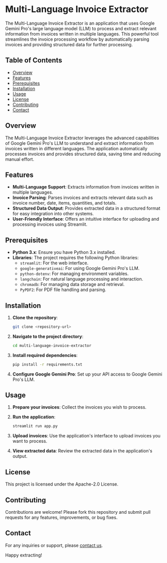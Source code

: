 # Multi-Language Invoice Extractor

The Multi-Language Invoice Extractor is an application that uses Google Gemini Pro's large language model (LLM) to process and extract relevant information from invoices written in multiple languages. This powerful tool streamlines the invoice processing workflow by automatically parsing invoices and providing structured data for further processing.

## Table of Contents

- [Overview](#overview)
- [Features](#features)
- [Prerequisites](#prerequisites)
- [Installation](#installation)
- [Usage](#usage)
- [License](#license)
- [Contributing](#contributing)
- [Contact](#contact)

## Overview

The Multi-Language Invoice Extractor leverages the advanced capabilities of Google Gemini Pro's LLM to understand and extract information from invoices written in different languages. The application automatically processes invoices and provides structured data, saving time and reducing manual effort.

## Features

- **Multi-Language Support**: Extracts information from invoices written in multiple languages.
- **Invoice Parsing**: Parses invoices and extracts relevant data such as invoice number, date, items, quantities, and totals.
- **Structured Data Output**: Provides extracted data in a structured format for easy integration into other systems.
- **User-Friendly Interface**: Offers an intuitive interface for uploading and processing invoices using Streamlit.

## Prerequisites

- **Python 3.x**: Ensure you have Python 3.x installed.
- **Libraries**: The project requires the following Python libraries:
    - `streamlit`: For the web interface.
    - `google-generativeai`: For using Google Gemini Pro's LLM.
    - `python-dotenv`: For managing environment variables.
    - `langchain`: For natural language processing and interaction.
    - `chromadb`: For managing data storage and retrieval.
    - `PyPDF2`: For PDF file handling and parsing.

## Installation

1. **Clone the repository**:

    ```bash
    git clone <repository-url>
    ```

2. **Navigate to the project directory**:

    ```bash
    cd multi-language-invoice-extractor
    ```

3. **Install required dependencies**:

    ```bash
    pip install -r requirements.txt
    ```

4. **Configure Google Gemini Pro**: Set up your API access to Google Gemini Pro's LLM.

## Usage

1. **Prepare your invoices**: Collect the invoices you wish to process.
2. **Run the application**:

    ```bash
    streamlit run app.py
    ```

3. **Upload invoices**: Use the application's interface to upload invoices you want to process.
4. **View extracted data**: Review the extracted data in the application's output.

## License

This project is licensed under the Apache-2.0 License.

## Contributing

Contributions are welcome! Please fork this repository and submit pull requests for any features, improvements, or bug fixes.

## Contact

For any inquiries or support, please [contact us](mailto:yashraj3376@gmail.com).

Happy extracting!
